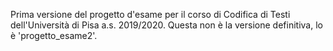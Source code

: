 Prima versione del progetto d'esame per il corso di Codifica di Testi dell'Università di Pisa a.s. 2019/2020. Questa non è la versione definitiva, lo è 'progetto_esame2'.
